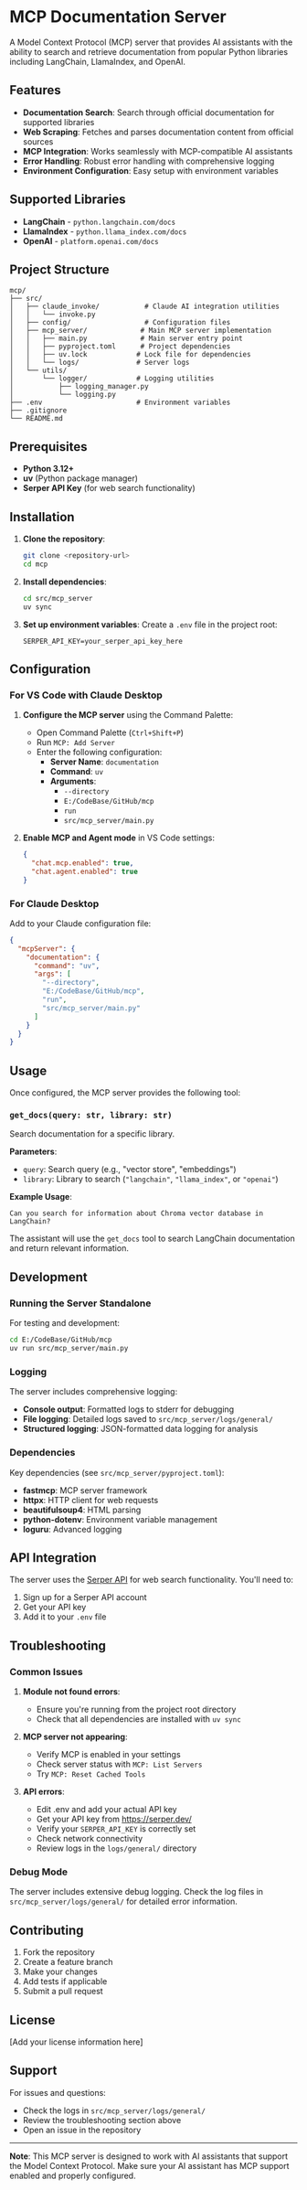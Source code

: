 # MCP Documentation Server

A Model Context Protocol (MCP) server that provides AI assistants with the ability to search and retrieve documentation from popular Python libraries including LangChain, LlamaIndex, and OpenAI.

## Features

- **Documentation Search**: Search through official documentation for supported libraries
- **Web Scraping**: Fetches and parses documentation content from official sources
- **MCP Integration**: Works seamlessly with MCP-compatible AI assistants
- **Error Handling**: Robust error handling with comprehensive logging
- **Environment Configuration**: Easy setup with environment variables

## Supported Libraries

- **LangChain** - `python.langchain.com/docs`
- **LlamaIndex** - `python.llama_index.com/docs`
- **OpenAI** - `platform.openai.com/docs`

## Project Structure

```
mcp/
├── src/
│   ├── claude_invoke/           # Claude AI integration utilities
│   │   └── invoke.py
│   ├── config/                  # Configuration files
│   ├── mcp_server/             # Main MCP server implementation
│   │   ├── main.py             # Main server entry point
│   │   ├── pyproject.toml      # Project dependencies
│   │   ├── uv.lock            # Lock file for dependencies
│   │   └── logs/              # Server logs
│   └── utils/
│       └── logger/            # Logging utilities
│           ├── logging_manager.py
│           └── logging.py
├── .env                       # Environment variables
├── .gitignore
└── README.md
```

## Prerequisites

- **Python 3.12+**
- **uv** (Python package manager)
- **Serper API Key** (for web search functionality)

## Installation

1. **Clone the repository**:
   ```bash
   git clone <repository-url>
   cd mcp
   ```

2. **Install dependencies**:
   ```bash
   cd src/mcp_server
   uv sync
   ```

3. **Set up environment variables**:
   Create a `.env` file in the project root:
   ```env
   SERPER_API_KEY=your_serper_api_key_here
   ```

## Configuration

### For VS Code with Claude Desktop

1. **Configure the MCP server** using the Command Palette:
   - Open Command Palette (`Ctrl+Shift+P`)
   - Run `MCP: Add Server`
   - Enter the following configuration:
     - **Server Name**: `documentation`
     - **Command**: `uv`
     - **Arguments**:
       - `--directory`
       - `E:/CodeBase/GitHub/mcp`
       - `run`
       - `src/mcp_server/main.py`

2. **Enable MCP and Agent mode** in VS Code settings:
   ```json
   {
     "chat.mcp.enabled": true,
     "chat.agent.enabled": true
   }
   ```

### For Claude Desktop

Add to your Claude configuration file:

```json
{
  "mcpServer": {
    "documentation": {
      "command": "uv",
      "args": [
        "--directory",
        "E:/CodeBase/GitHub/mcp",
        "run",
        "src/mcp_server/main.py"
      ]
    }
  }
}
```

## Usage

Once configured, the MCP server provides the following tool:

### `get_docs(query: str, library: str)`

Search documentation for a specific library.

**Parameters**:
- `query`: Search query (e.g., "vector store", "embeddings")
- `library`: Library to search (`"langchain"`, `"llama_index"`, or `"openai"`)

**Example Usage**:
```
Can you search for information about Chroma vector database in LangChain?
```

The assistant will use the `get_docs` tool to search LangChain documentation and return relevant information.

## Development

### Running the Server Standalone

For testing and development:

```bash
cd E:/CodeBase/GitHub/mcp
uv run src/mcp_server/main.py
```

### Logging

The server includes comprehensive logging:
- **Console output**: Formatted logs to stderr for debugging
- **File logging**: Detailed logs saved to `src/mcp_server/logs/general/`
- **Structured logging**: JSON-formatted data logging for analysis

### Dependencies

Key dependencies (see `src/mcp_server/pyproject.toml`):
- **fastmcp**: MCP server framework
- **httpx**: HTTP client for web requests
- **beautifulsoup4**: HTML parsing
- **python-dotenv**: Environment variable management
- **loguru**: Advanced logging

## API Integration

The server uses the [Serper API](https://serper.dev/) for web search functionality. You'll need to:

1. Sign up for a Serper API account
2. Get your API key
3. Add it to your `.env` file

## Troubleshooting

### Common Issues

1. **Module not found errors**:
   - Ensure you're running from the project root directory
   - Check that all dependencies are installed with `uv sync`

2. **MCP server not appearing**:
   - Verify MCP is enabled in your settings
   - Check server status with `MCP: List Servers`
   - Try `MCP: Reset Cached Tools`

3. **API errors**:
   - Edit .env and add your actual API key
   - Get your API key from https://serper.dev/
   - Verify your `SERPER_API_KEY` is correctly set
   - Check network connectivity
   - Review logs in the `logs/general/` directory

### Debug Mode

The server includes extensive debug logging. Check the log files in `src/mcp_server/logs/general/` for detailed error information.

## Contributing

1. Fork the repository
2. Create a feature branch
3. Make your changes
4. Add tests if applicable
5. Submit a pull request

## License

[Add your license information here]

## Support

For issues and questions:
- Check the logs in `src/mcp_server/logs/general/`
- Review the troubleshooting section above
- Open an issue in the repository

---

**Note**: This MCP server is designed to work with AI assistants that support the Model Context Protocol. Make sure your AI assistant has MCP support enabled and properly configured.